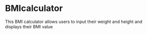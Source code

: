 # BMIcalculator
This BMI calculator allows users to input their weight and height and displays their BMI value
